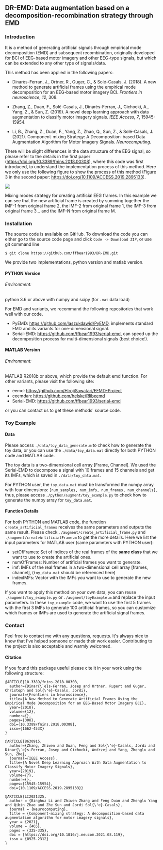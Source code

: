 ## DR-EMD: Data augmentation based on a decomposition-recombination strategy through EMD

### Introduction

It is a method of generating artificial signals through empirical mode decomposition (EMD) and subsequent recombination, originally developed for BCI of EEG-based motor imagery and other EEG-type signals, but which can be extended to any other type of signals/data.

This method has been applied in the following papers:

- Dinarès-Ferran, J., Ortner, R., Guger, C., & Solé-Casals, J. (2018). A new method to generate artificial frames using the empirical mode decomposition for an EEG-based motor imagery BCI. *Frontiers in neuroscience*, *12*, 308.

- Zhang, Z., Duan, F., Solé-Casals, J., Dinarès-Ferran, J., Cichocki, A., Yang, Z., & Sun, Z. (2019). A novel deep learning approach with data augmentation to classify motor imagery signals. *IEEE Access*, *7*, 15945-15954.
- Li, B., Zhang, Z., Duan, F., Yang, Z., Zhao, Q., Sun, Z., & Solé-Casals, J. (2021). Component-mixing Strategy: A Decomposition-based Data Augmentation Algorithm for Motor Imagery Signals. *Neurocomputing*.

There will be slight differences in the data structure of the EEG signal, so please refer to the details in the first paper (https://doi.org/10.3389/fnins.2018.00308), where this code was first introduced, to understand the implementation process of this method. Here we only use the following figure to show the process of this method (Figure 3 in the second paper: https://doi.org/10.1109/ACCESS.2019.2895133).

![](https://github.com/ffbear1993/DR-EMD/blob/main/pics/process.gif)

Mixing modes strategy for creating artificial EEG frames. In this example we can see that the new artificial frame is created by summing together the IMF-1 from original frame 2, the IMF-2 from original frame 1, the IMF-3 from original frame 3... and the IMF-N from original frame M.

### Installation

The source code is available on GitHub. To download the code you can either go to the source code page and click `Code -> Download ZIP`, or use git command line

 `$ git clone https://github.com/ffbear1993/DR-EMD.git`

We provide two implementations, python version and matlab version.

#### PYTHON Version

###### Environment:

python 3.6 or above with numpy and scipy (for `.mat` data load)

For EMD and variants, we recommand the following repositories that work well with our code.

- PyEMD: <https://github.com/laszukdawid/PyEMD>, implements standard EMD and its variants for one-dimensional signal.
- Serial-EMD: <https://github.com/ffbear1993/serial-emd>, can speed up the decomposition process for multi-dimensional signals (best choice!).

#### MATLAB Version

###### Environment:

MATLAB R2018b or above, which provide the default emd function. For other variants, please visit the following site:

- eemd: <https://github.com/HirojiSawatari/EEMD-Project>
- ceemdan: <https://github.com/helske/Rlibeemd>
- Serial-EMD: <https://github.com/ffbear1993/serial-emd>

or you can contact us to get these methods' source code.

### Toy Example

#### Data

Please access `./data/toy_data_generate.m` to check how to generate the toy data, or you can use the `./data/toy_data.mat` directly for both PYTHON code and MATLAB code.

The toy data is a two-dimensional cell array [Frame, Channel]. We used the Serial-EMD to decompose a signal with 10 frames and 15 channels and get its IMFs, which is saved in `./data/toy_data.mat`.

For PYTHON user, the `toy_data.mat` must be transformed the numpy array with four dimensions: `[num_samples, num_imfs, num_frames, num_channels]`, thus, please access `./python/augment/toy_example.py` to check how to generate the numpy array for `toy_data.mat`.

#### Function Details

For both PYTHON and MATLAB code, the function `create_artificial_frames` receives the same parameters and outputs the same result. Please check `./augment/create_artificial_frame.py` and `./augment/createArtificialFrame.m` to get the more details. Here we list the input parameters for MATLAB user (same parameters with PYTHON user):

- setOfFrames: Set of indices of the real frames of the **same class** that we want to use to create the artificial ones.
- numOfFrames: Number of artificial frames you want to generate.
- imf: IMFs of the real frames in a two-dimensional cell array [frames, channel], (`toy_data.mat` should be referenced here)
- indexIMFs: Vector with the IMFs you want to use to generate the new frames.

If you want to apply this method on your own data, you can reuse `./augment/toy_example.py` or `./augment/toyExample.m` and replace the input parameters. In these `toy_example` code, we want to use the first 5 frames with the first 3 IMFs to generate 100 artificial frames, so you can customize which frames or IMFs are used to generate the artificial signal frames. 

### Contact 

Feel free to contact me with any questions, requests. It's always nice to know that I've helped someone or made their work easier. Contributing to the project is also acceptable and warmly welcomed.

#### Citation

If you found this package useful please cite it in your work using the following structure:

```
@ARTICLE{10.3389/fnins.2018.00308,  
  author={Dinar{\`e}s-Ferran, Josep and Ortner, Rupert and Guger, Christoph and Sol{\'e}-Casals, Jordi},
  journal={Frontiers in Neuroscience},	
  title={A New Method to Generate Artificial Frames Using the Empirical Mode Decomposition for an EEG-Based Motor Imagery BCI},
  year={2018},
  volume={12},
  number={},
  pages={308},
  doi={10.3389/fnins.2018.00308},
  issn={1662-453X}  
}
```

```
@ARTICLE{8630915,
  author={Zhang, Zhiwen and Duan, Feng and Sol{\'e}-Casals, Jordi and Dinar{\`e}s-Ferran, Josep and Cichocki, Andrzej and Yang, Zhenglu and Sun, Zhe},
  journal={IEEE Access}, 
  title={A Novel Deep Learning Approach With Data Augmentation to Classify Motor Imagery Signals}, 
  year={2019},
  volume={7},
  number={},
  pages={15945-15954},
  doi={10.1109/ACCESS.2019.2895133}}
```

```
@ARTICLE{LI2021325,
  author = {Binghua Li and Zhiwen Zhang and Feng Duan and Zhenglu Yang and Qibin Zhao and Zhe Sun and Jordi Sol{\'e}-Casals},
  journal = {Neurocomputing},
  title = {Component-mixing strategy: A decomposition-based data augmentation algorithm for motor imagery signals},
  year = {2021},
  volume = {465},
  pages = {325-335},
  doi = {https://doi.org/10.1016/j.neucom.2021.08.119},
  issn = {0925-2312}
}
```







